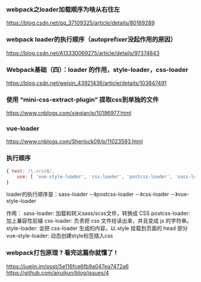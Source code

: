 ### webpack之loader加载顺序为啥从右往左
https://blog.csdn.net/qq_37109325/article/details/80169289

### webpack loader的执行顺序（autoprefixer没起作用的原因）
https://blog.csdn.net/A13330069275/article/details/97374843

### Webpack基础（四）：loader 的作用，style-loader，css-loader
https://blog.csdn.net/weixin_43921436/article/details/103847491


### 使用 “mini-css-extract-plugin” 提取css到单独的文件
https://www.cnblogs.com/xieqian/p/10196977.html

### vue-loader
https://www.cnblogs.com/Sherlock09/p/11023593.html

### 执行顺序

```js
{ test: /\.scss$/,
    use: [ 'vue-style-loader', 'css-loader', 'postcss-loader', 'sass-loader' ]
}
```

loader的执行顺序是：sass-loader --》postcss-loader --》css-loader --》vue-style-loader

作用：
sass-loader: 加载和转义sass/scss文件，转换成 CSS
postcss-loader: 加上兼容性前缀
css-loader: 负责把 css 文件给读出来，并且变成 js 的字符串。
style-loader: 会把 css-loader 生成的内容，以 style 挂载到页面的 head 部分
vue-style-loader: 动态创建style标签插入css


### webpack打包原理 ? 看完这篇你就懂了 !
https://juejin.im/post/5e116fce6fb9a047ea7472a6
https://github.com/airuikun/blog/issues/4